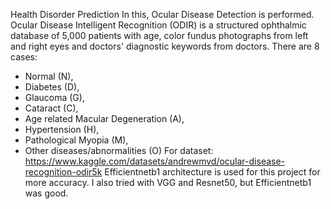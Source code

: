 Health Disorder Prediction
In this, Ocular Disease Detection is performed.
Ocular Disease Intelligent Recognition (ODIR) is a structured ophthalmic database of 5,000 patients with age, color fundus photographs from left and right eyes and doctors' diagnostic keywords from doctors.
There are 8 cases:
* Normal (N),
* Diabetes (D),
* Glaucoma (G),
* Cataract (C),
* Age related Macular Degeneration (A),
* Hypertension (H),
* Pathological Myopia (M),
* Other diseases/abnormalities (O)
For dataset: https://www.kaggle.com/datasets/andrewmvd/ocular-disease-recognition-odir5k
Efficientnetb1 architecture is used for this project for more accuracy. I also tried with VGG and Resnet50, but Efficientnetb1 was good.
